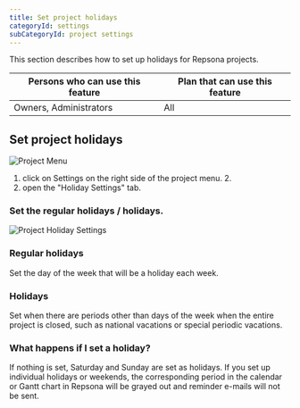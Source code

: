 ```yaml
---
title: Set project holidays
categoryId: settings
subCategoryId: project settings
---
```


This section describes how to set up holidays for Repsona projects.

|Persons who can use this feature|Plan that can use this feature|
|---|---|
|Owners, Administrators|All|

## Set project holidays

![Project Menu](/images/help/project-menu.en.png)

1. click on Settings on the right side of the project menu. 2.
2. open the "Holiday Settings" tab.

### Set the regular holidays / holidays.

![Project Holiday Settings](/images/help/space-holiday.en.png)

### Regular holidays

Set the day of the week that will be a holiday each week.

### Holidays

Set when there are periods other than days of the week when the entire project is closed, such as national vacations or special periodic vacations.

### What happens if I set a holiday?

If nothing is set, Saturday and Sunday are set as holidays. If you set up individual holidays or weekends, the corresponding period in the calendar or Gantt chart in Repsona will be grayed out and reminder e-mails will not be sent.
